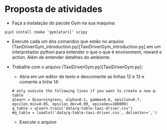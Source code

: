 # Proposta de atividades

* Faça a instalação do pacote Gym na sua máquina: 

````
pip3 install cmake 'gym[atari]' scipy
````

* Execute cada um dos comandos que estão no arquivo (TaxiDriverGym_introduction.py)[TaxiDriverGym_introduction.py] em um interpretador python para entender o que o que é environment, reward e action. Além de entender detalhes do ambiente.  

* Trabalhe com o arquivo (TaxiDriverGym.py)[TaxiDriverGym.py]:

    * Abra em um editor de texto e descomente as linhas 12 e 13 e comente a linha 14: 


    ````
    # only execute the following lines if you want to create a new q-table
    qlearn = QLearning(env, alpha=0.1, gamma=0.6, epsilon=0.7, epsilon_min=0.05, epsilon_dec=0.99, episodes=100000)
    q_table = qlearn.train('data/q-table-taxi-driver.csv')
    #q_table = loadtxt('data/q-table-taxi-driver.csv', delimiter=',')
    ````

    * Execute o arquivo 

